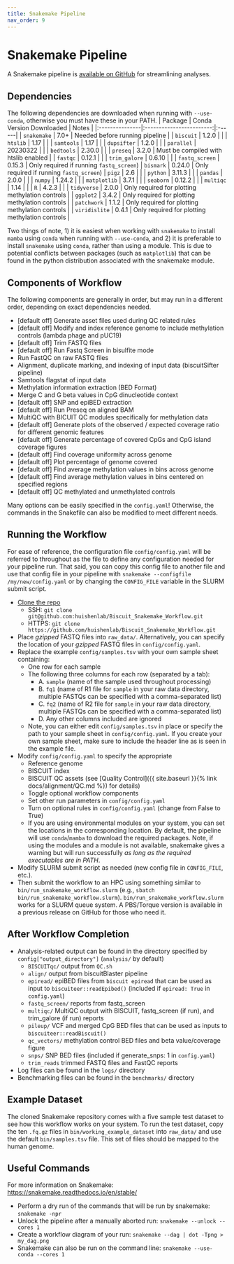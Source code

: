 ```yaml
---
title: Snakemake Pipeline
nav_order: 9
---
```


# Snakemake Pipeline

A Snakemake pipeline is [available on GitHub](https://github.com/huishenlab/Biscuit_Snakemake_Workflow) for streamlining
analyses.

## Dependencies

The following dependencies are downloaded when running with `--use-conda`, otherwise you must have these in your PATH.
| Package        | Conda Version Downloaded | Notes |
|:---------------|:------------------------:|:------|
| `snakemake`    | 7.0+                     | Needed before running pipeline |
| `biscuit`      | 1.2.0                    |       |
| `htslib`       | 1.17                     |       |
| `samtools`     | 1.17                     |       |
| `dupsifter`    | 1.2.0                    |       |
| `parallel`     | 20230322                 |       |
| `bedtools`     | 2.30.0                   |       |
| `preseq`       | 3.2.0                    | Must be compiled with htslib enabled |
| `fastqc`       | 0.12.1                   |       |
| `trim_galore`  | 0.6.10                   |       |
| `fastq_screen` | 0.15.3                   | Only required if running `fastq_screen`)
| `bismark`      | 0.24.0                   | Only required if running `fastq_screen`)
| `pigz`         | 2.6                      |       |
| `python`       | 3.11.3                   |       |
| `pandas`       | 2.0.0                    |       |
| `numpy`        | 1.24.2                   |       |
| `matplotlib`   | 3.7.1                    |       |
| `seaborn`      | 0.12.2                   |       |
| `multiqc`      | 1.14                     |       |
| `R`            | 4.2.3                    |       |
| `tidyverse`    | 2.0.0                    | Only required for plotting methylation controls |
| `ggplot2`      | 3.4.2                    | Only required for plotting methylation controls |
| `patchwork`    | 1.1.2                    | Only required for plotting methylation controls |
| `viridislite`  | 0.4.1                    | Only required for plotting methylation controls |

Two things of note, 1) it is easiest when working with `snakemake` to install `mamba` using `conda` when running with
`--use-conda`, and 2) it is preferable to install `snakemake` using `conda`, rather than using a module. This is due to
potential conflicts between packages (such as `matplotlib`) that can be found in the python distribution associated with
the snakemake module.

## Components of Workflow

The following components are generally in order, but may run in a different order, depending on exact dependencies
needed.
  - [default off] Generate asset files used during QC related rules
  - [default off] Modify and index reference genome to include methylation controls (lambda phage and pUC19)
  - [default off] Trim FASTQ files
  - [default off] Run Fastq Screen in bisulfite mode
  - Run FastQC on raw FASTQ files
  - Alignment, duplicate marking, and indexing of input data (biscuitSifter pipeline)
  - Samtools flagstat of input data
  - Methylation information extraction (BED Format)
  - Merge C and G beta values in CpG dinucleotide context
  - [default off] SNP and epiBED extraction
  - [default off] Run Preseq on aligned BAM
  - MultiQC with BICUIT QC modules specifically for methylation data
  - [default off] Generate plots of the observed / expected coverage ratio for different genomic features
  - [default off] Generate percentage of covered CpGs and CpG island coverage figures
  - [default off] Find coverage uniformity across genome
  - [default off] Plot percentage of genome covered
  - [default off] Find average methylation values in bins across genome
  - [default off] Find average methylation values in bins centered on specified regions
  - [default off] QC methylated and unmethylated controls

Many options can be easily specified in the `config.yaml`! Otherwise, the commands in the Snakefile can also be modified
to meet different needs.

## Running the Workflow
For ease of reference, the configuration file `config/config.yaml` will be referred to throughout as the file to define
any configuration needed for your pipeline run. That said, you can copy this config file to another file and use that
config file in your pipeline with `snakemake --configfile /my/new/config.yaml` or by changing the `CONFIG_FILE` variable
in the SLURM submit script.

  - [Clone the repo](https://github.com/huishenlab/Biscuit_Snakemake_Workflow/tree/master)
    - SSH: `git clone git@github.com:huishenlab/Biscuit_Snakemake_Workflow.git`
    - HTTPS: `git clone https://github.com/huishenlab/Biscuit_Snakemake_Workflow.git`
  - Place *gzipped* FASTQ files into `raw_data/`. Alternatively, you can specify the location of your *gzipped* FASTQ
  files in `config/config.yaml`.
  - Replace the example `config/samples.tsv` with your own sample sheet containing:
    - One row for each sample
    - The following three columns for each row (separated by a tab):
      - A. `sample` (name of the sample used throughout processing)
      - B. `fq1` (name of R1 file for `sample` in your raw data directory, multiple FASTQs can be specified with a
      comma-separated list)
      - C. `fq2` (name of R2 file for `sample` in your raw data directory, multiple FASTQs can be specified with a
      comma-separated list)
      - D. Any other columns included are ignored
    - Note, you can either edit `config/samples.tsv` in place or specify the path to your sample sheet in
    `config/config.yaml`. If you create your own sample sheet, make sure to include the header line as is seen in the
    example file.
  - Modify `config/config.yaml` to specify the appropriate
    - Reference genome
    - BISCUIT index
    - BISCUIT QC assets (see [Quality Control]({{ site.baseurl }}{% link docs/alignment/QC.md %}) for details)
    - Toggle optional workflow components
    - Set other run parameters in `config/config.yaml`
    - Turn on optional rules in `config/config.yaml` (change from False to True)
    - If you are using environmental modules on your system, you can set the locations in the corresponding location. By
    default, the pipeline will use `conda`/`mamba` to download the required packages. Note, if using the modules and a
    module is not available, snakemake gives a warning but will run successfully *as long as the required executables are
    in PATH*.
  - Modify SLURM submit script as needed (new config file in `CONFIG_FILE`, etc.).
  - Then submit the workflow to an HPC using something similar to `bin/run_snakemake_workflow.slurm` (e.g.,
  `sbatch bin/run_snakemake_workflow.slurm`). `bin/run_snakemake_workflow.slurm` works for a SLURM queue
  system. A PBS/Torque version is available in a previous release on GitHub for those who need it.

## After Workflow Completion

  - Analysis-related output can be found in the directory specified by `config["output_directory"]` (`analysis/` by
  default)
    - `BISCUITqc/` output from `QC.sh`
    - `align/` output from biscuitBlaster pipeline
    - `epiread/` epiBED files from `biscuit epiread` that can be used as input to `biscuiteer::readEpibed()` (included
    if `epiread: True` in `config.yaml`)
    - `fastq_screen/` reports from fastq_screen
    - `multiqc/` MultiQC output with BISCUIT, fastq_screen (if run), and trim_galore (if run) reports
    - `pileup/` VCF and merged CpG BED files that can be used as inputs to `biscuiteer::readBiscuit()`
    - `qc_vectors/` methylation control BED files and beta value/coverage figure
    - `snps/` SNP BED files (included if generate_snps: 1 in `config.yaml`)
    - `trim_reads` trimmed FASTQ files and FastQC reports
  - Log files can be found in the `logs/` directory
  - Benchmarking files can be found in the `benchmarks/` directory

## Example Dataset

The cloned Snakemake repository comes with a five sample test dataset to see how this workflow works on your system. To
run the test dataset, copy the ten `.fq.gz` files in `bin/working_example_dataset` into `raw_data/` and use the default
`bin/samples.tsv` file. This set of files should be mapped to the human genome.

## Useful Commands
For more information on Snakemake: https://snakemake.readthedocs.io/en/stable/

  - Perform a dry run of the commands that will be run by snakemake: `snakemake -npr`
  - Unlock the pipeline after a manually aborted run: `snakemake --unlock --cores 1`
  - Create a workflow diagram of your run: `snakemake --dag | dot -Tpng > my_dag.png`
  - Snakemake can also be run on the command line: `snakemake --use-conda --cores 1`
